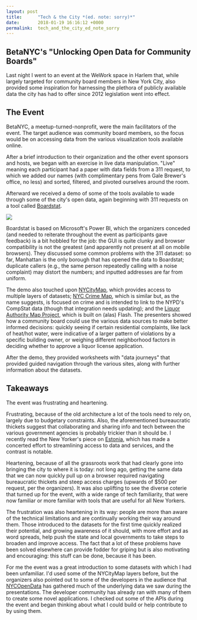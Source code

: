 ```yaml
---
layout: post
title:      "Tech & the City *(ed. note: sorry)*"
date:       2018-01-19 16:16:12 +0000
permalink:  tech_and_the_city_ed_note_sorry
---
```


## BetaNYC's "Unlocking Open Data for Community Boards"

Last night I went to an event at the WeWork space in Harlem that, while largely targeted for community board members in New York City, also provided some inspiration for harnessing the plethora of publicly available data the city has had to offer since 2012 legislation went into effect.

## The Event

BetaNYC, a meetup-turned-nonprofit, were the main facilitators of the event. The target audience was community board members, so the focus would be on accessing data from the various visualization tools available online.

After a brief introduction to their organization and the other event sponsors and hosts, we began with an exercise in live data manipulation. "Live" meaning each participant had a paper with data fields from a 311 request, to which we added our names (with complimentary pens from Gale Brewer's office, no less) and sorted, filtered, and pivoted ourselves around the room.

Afterward we received a demo of some of the tools available to wade through some of the city's open data, again beginning with 311 requests on a tool called [Boardstat](http://manhattanbp.nyc.gov/html/community-boards/boardstat.shtml/).

![](http://manhattanbp.nyc.gov/images/photos/boardstat.png)

Boardstat is based on Microsoft's Power BI, which the organizers conceded (and needed to reiterate throughout the event as participants gave feedback) is a bit hobbled for the job: the GUI is quite clunky and browser compatibility is not the greatest (and apparently not present at all on mobile browsers). They discussed some common problems with the 311 dataset: so far, Manhattan is the only borough that has opened the data to Boardstat; duplicate callers (e.g., the same person repeatedly calling with a noise complaint) may distort the numbers; and inputted addresses are far from uniform.

The demo also touched upon [NYCityMap](http://gis.nyc.gov/doitt/nycitymap/), which provides access to multiple layers of datasets; [NYC Crime Map](https://maps.nyc.gov/crime/), which is similar but, as the name suggests, is focused on crime and is intended to link to the NYPD's CompStat data (though that integration needs updating); and the [Liquor Authority Map Project](http://lamp.sla.ny.gov/nysla/index.htm), which is built on (alas) Flash. The presenters showed how a community board could use the various data sources to make better informed decisions: quickly seeing if certain residential complaints, like lack of heat/hot water, were indicative of a larger pattern of violations by a specific building owner, or weighing different neighborhood factors in deciding whether to approve a liquor license application.

After the demo, they provided worksheets with "data journeys" that provided guided navigation through the various sites, along with further information about the datasets.

## Takeaways

The event was frustrating and heartening.

Frustrating, because of the old architecture a lot of the tools need to rely on, largely due to budgetary constraints. Also, the aforementioned bureaucratic thickets suggest that collaborating and sharing info and tech between the various government agencies is probably trickier than it should be. I recently read the New Yorker's piece on [Estonia](https://www.newyorker.com/magazine/2017/12/18/estonia-the-digital-republic), which has made a concerted effort to streamlining access to data and services, and the contrast is notable.

Heartening, because of all the grassroots work that had clearly gone into bringing the city to where it is today: not long ago, getting the same data that we can now quickly pull up on a browser required navigating bureaucratic thickets and steep access charges (upwards of $500 per request, per the organizers). It was also uplifting to see the diverse coterie that turned up for the event, with a wide range of tech familiarity, that were now familiar or more familiar with tools that are useful for all New Yorkers.

The frustration was also heartening in its way: people are more than aware of the technical limitations and are continually working their way around them. Those introduced to the datasets for the first time quickly realized their potential, and growing awareness of it should, with more effort and as word spreads, help push the state and local governments to take steps to broaden and improve access. The fact that a lot of these problems have been solved elsewhere can provide fodder for griping but is also motivating and encouraging: this stuff can be done, because it has been.

For me the event was a great introduction to some datasets with which I had been unfamiliar. I'd used some of the NYCityMap layers before, but the organizers also pointed out to some of the developers in the audience that [NYCOpenData](https://opendata.cityofnewyork.us) has gathered much of the underlying data we saw during the presentations. The developer community has already ran with many of them to create some novel applications. I checked out some of the APIs during the event and began thinking about what I could build or help contribute to by using them.

